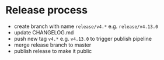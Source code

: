 # Release process

- create branch with name `release/v4.*` e.g. `release/v4.13.0`
- update CHANGELOG.md
- push new tag `v4.*` e.g. `v4.13.0` to trigger publish pipeline
- merge release branch to master
- publish release to make it public